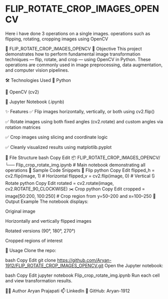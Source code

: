 # FLIP_ROTATE_CROP_IMAGES_OPENCV
Here i have done 3 operations on a single images. operations such as flipping, rotating, cropping images using OpenCV


📂 FLIP_ROTATE_CROP_IMAGES_OPENCV
🎯 Objective
This project demonstrates how to perform fundamental image transformation techniques — flip, rotate, and crop — using OpenCV in Python. These operations are commonly used in image preprocessing, data augmentation, and computer vision pipelines.

🛠️ Technologies Used
🐍 Python

📸 OpenCV (cv2)

🧪 Jupyter Notebook (.ipynb)

✨ Features
✅ Flip images horizontally, vertically, or both using cv2.flip()

✅ Rotate images using both fixed angles (cv2.rotate) and custom angles via rotation matrices

✅ Crop images using slicing and coordinate logic

✅ Cleanly visualized results using matplotlib.pyplot

📁 File Structure
bash
Copy
Edit
📦 FLIP_ROTATE_CROP_IMAGES_OPENCV/
 └── Flip_crop_rotate_img.ipynb   # Main notebook demonstrating all operations
🧪 Sample Code Snippets
🔄 Flip
python
Copy
Edit
flipped_h = cv2.flip(image, 1)  # Horizontal
flipped_v = cv2.flip(image, 0)  # Vertical
🔃 Rotate
python
Copy
Edit
rotated = cv2.rotate(image, cv2.ROTATE_90_CLOCKWISE)
✂️ Crop
python
Copy
Edit
cropped = image[50:200, 100:250]  # Crop region from y=50–200 and x=100–250
📸 Output Example
The notebook displays:

Original image

Horizontally and vertically flipped images

Rotated versions (90°, 180°, 270°)

Cropped regions of interest

📌 Usage
Clone the repo:

bash
Copy
Edit
git clone https://github.com/Aryan-1912/FLIP_ROTATE_CROP_IMAGES_OPENCV.git
Open the Jupyter notebook:

bash
Copy
Edit
jupyter notebook Flip_crop_rotate_img.ipynb
Run each cell and view transformation results.

🙋‍♂️ Author
Aryan Prajapati
📫 LinkedIn
🔗 GitHub: Aryan-1912
